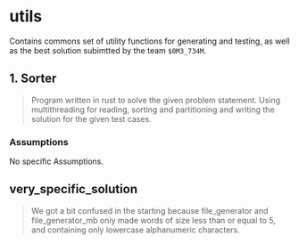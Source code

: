 # utils

Contains commons set of utility functions for generating and testing, as well as the best solution subimtted by the team `$0M3_734M`.

## 1. Sorter 
> Program written in rust to solve the given problem statement. Using multithreading for reading, sorting and partitioning and writing the solution for the given test cases.
### Assumptions
No specific Assumptions.


## very_specific_solution
> We got a bit confused in the starting because file_generator and file_generator_mb only made words of size less than or equal to 5, and containing only lowercase alphanumeric characters.
